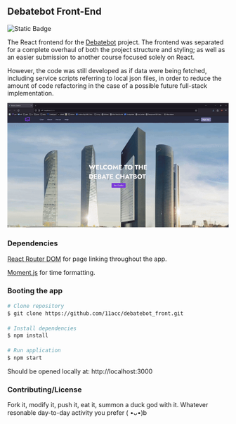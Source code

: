 ## Debatebot Front-End

![Static Badge](https://img.shields.io/badge/version-1.0-green)

The React frontend for the [Debatebot](https://github.com/solsylph/Debate-Chatbot) project. The frontend was separated for a complete overhaul of both the project structure and styling; as well as an easier submission to another course focused solely on React.

However, the code was still developed as if data were being fetched, including service scripts referring to local json files, in order to reduce the amount of code refactoring in the case of a possible future full-stack implementation.

![Gif of repo in action](./gif.gif)

### Dependencies
[React Router DOM](https://github.com/remix-run/react-router#readme) for page linking throughout the app.

[Moment.js](https://momentjs.com/) for time formatting.

### Booting the app

```bash
# Clone repository
$ git clone https://github.com/11acc/debatebot_front.git

# Install dependencies
$ npm install

# Run application
$ npm start
```

Should be opened locally at: http://localhost:3000

### Contributing/License

Fork it, modify it, push it, eat it, summon a duck god with it. Whatever resonable day-to-day activity you prefer ( •ᴗ•)b
